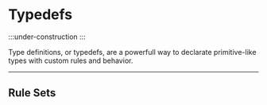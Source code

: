 # Typedefs

:::under-construction
:::

Type definitions, or typedefs, are a powerfull way to declarate primitive-like types
with custom rules and behavior.

---
## Rule Sets

